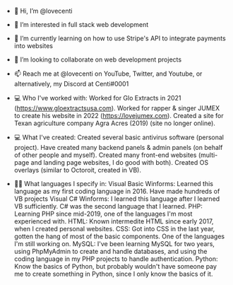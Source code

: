 - 👋 Hi, I’m @lovecenti
- 👀 I’m interested in full stack web development
- 🌱 I’m currently learning on how to use Stripe's API to integrate payments into websites
- 💞️ I’m looking to collaborate on web development projects
- 📫 Reach me at @lovecenti on YouTube, Twitter, and Youtube, or alternatively, my Discord at Centi#0001

- 💻 Who I've worked with:
Worked for Glo Extracts in 2021 (https://www.gloextractsusa.com).
Worked for rapper & singer JUMEX to create his website in 2022 (https://lovejumex.com).
Created a site for Texan agriculture company Agra Acres (2019) (site no longer online).

- 💻 What I've created:
Created several basic antivirus software (personal project).
Have created many backend panels & admin panels (on behalf of other people and myself).
Created many front-end websites (multi-page and landing page websites, I do good with both).
Created OS overlays (similar to Octoroit, created in VB).

- 👨‍💻 What languages I specify in:
Visual Basic Winforms: Learned this language as my first coding language in 2016. Have made hundreds of VB projects
Visual C# Winforms: I learned this language after I learned VB sufficiently. C# was the second language that I learned.
PHP: Learning PHP since mid-2019, one of the languages I'm most experienced with.
HTML: Known intermedite HTML since early 2017, when I created personal websites.
CSS: Got into CSS in the last year, gotten the hang of most of the basic components. One of the languages I'm still working on.
MySQL: I've been learning MySQL for two years, using PhpMyAdmin to create and handle databases, and using the coding language in my PHP projects
to handle authentication.
Python: Know the basics of Python, but probably wouldn't have someone pay me to create something in Python, since I only know the basics of it.
